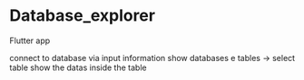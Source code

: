 # Database_explorer

Flutter app

connect to database via input information
show databases e tables -> select table
show the datas inside the table